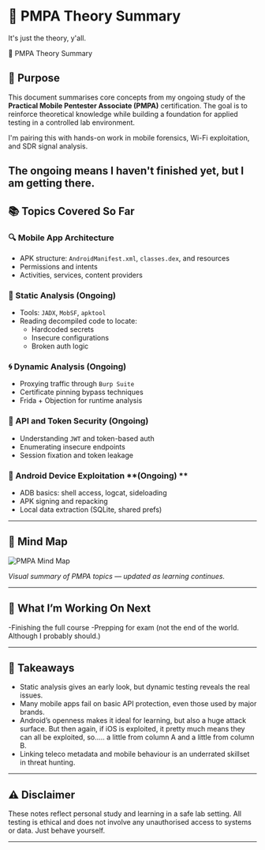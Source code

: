 # 🧠 PMPA Theory Summary

It's just the theory, y'all. 

🧠 PMPA Theory Summary

## 🎯 Purpose

This document summarises core concepts from my ongoing study of the **Practical Mobile Pentester Associate (PMPA)** certification. The goal is to reinforce theoretical knowledge while building a foundation for applied testing in a controlled lab environment.

I'm pairing this with hands-on work in mobile forensics, Wi-Fi exploitation, and SDR signal analysis.

The ongoing means I haven't finished yet, but I am getting there. 
---

## 📚 Topics Covered So Far

### 🔍 Mobile App Architecture
- APK structure: `AndroidManifest.xml`, `classes.dex`, and resources
- Permissions and intents
- Activities, services, content providers

### 🧪 Static Analysis **(Ongoing)**
- Tools: `JADX`, `MobSF`, `apktool`
- Reading decompiled code to locate:
  - Hardcoded secrets
  - Insecure configurations
  - Broken auth logic

### 🌀 Dynamic Analysis **(Ongoing)**
- Proxying traffic through `Burp Suite`
- Certificate pinning bypass techniques
- Frida + Objection for runtime analysis

### 🔐 API and Token Security **(Ongoing)**
- Understanding `JWT` and token-based auth
- Enumerating insecure endpoints
- Session fixation and token leakage

### 📱 Android Device Exploitation **(Ongoing) **
- ADB basics: shell access, logcat, sideloading
- APK signing and repacking
- Local data extraction (SQLite, shared prefs)

---

## 🧠 Mind Map

![PMPA Mind Map](../screenshots/pmpa_mindmap.png)

*Visual summary of PMPA topics — updated as learning continues.*

---

## 🔄 What I’m Working On Next

-Finishing the full course
-Prepping for exam (not the end of the world. Although I probably should.)

---

## 📓 Takeaways

- Static analysis gives an early look, but dynamic testing reveals the real issues.
- Many mobile apps fail on basic API protection, even those used by major brands.
- Android’s openness makes it ideal for learning, but also a huge attack surface. But then again, if iOS is exploited, it pretty much means they can all be exploited, so..... a little from column A and a little from column B.
- Linking teleco metadata and mobile behaviour is an underrated skillset in threat hunting.

---

## ⚠️ Disclaimer

These notes reflect personal study and learning in a safe lab setting. All testing is ethical and does not involve any unauthorised access to systems or data. Just behave yourself.

---

